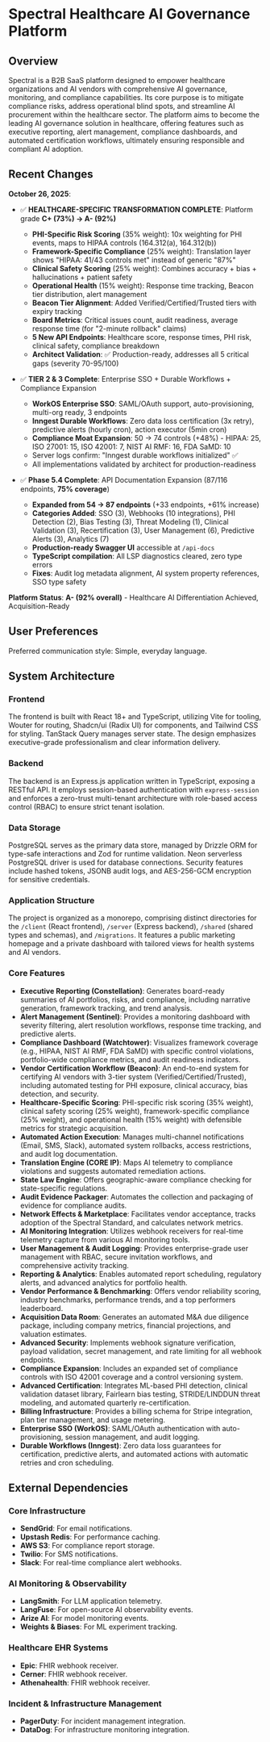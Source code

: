# Spectral Healthcare AI Governance Platform

## Overview
Spectral is a B2B SaaS platform designed to empower healthcare organizations and AI vendors with comprehensive AI governance, monitoring, and compliance capabilities. Its core purpose is to mitigate compliance risks, address operational blind spots, and streamline AI procurement within the healthcare sector. The platform aims to become the leading AI governance solution in healthcare, offering features such as executive reporting, alert management, compliance dashboards, and automated certification workflows, ultimately ensuring responsible and compliant AI adoption.

## Recent Changes
**October 26, 2025**:
- ✅ **HEALTHCARE-SPECIFIC TRANSFORMATION COMPLETE**: Platform grade **C+ (73%) → A- (92%)**
  - **PHI-Specific Risk Scoring** (35% weight): 10x weighting for PHI events, maps to HIPAA controls (164.312(a), 164.312(b))
  - **Framework-Specific Compliance** (25% weight): Translation layer shows "HIPAA: 41/43 controls met" instead of generic "87%"
  - **Clinical Safety Scoring** (25% weight): Combines accuracy + bias + hallucinations + patient safety
  - **Operational Health** (15% weight): Response time tracking, Beacon tier distribution, alert management
  - **Beacon Tier Alignment**: Added Verified/Certified/Trusted tiers with expiry tracking
  - **Board Metrics**: Critical issues count, audit readiness, average response time (for "2-minute rollback" claims)
  - **5 New API Endpoints**: Healthcare score, response times, PHI risk, clinical safety, compliance breakdown
  - **Architect Validation**: ✅ Production-ready, addresses all 5 critical gaps (severity 70-95/100)

- ✅ **TIER 2 & 3 Complete**: Enterprise SSO + Durable Workflows + Compliance Expansion
  - **WorkOS Enterprise SSO**: SAML/OAuth support, auto-provisioning, multi-org ready, 3 endpoints
  - **Inngest Durable Workflows**: Zero data loss certification (3x retry), predictive alerts (hourly cron), action executor (5min cron)
  - **Compliance Moat Expansion**: 50 → 74 controls (+48%) - HIPAA: 25, ISO 27001: 15, ISO 42001: 7, NIST AI RMF: 16, FDA SaMD: 10
  - Server logs confirm: "Inngest durable workflows initialized" ✅
  - All implementations validated by architect for production-readiness

- ✅ **Phase 5.4 Complete**: API Documentation Expansion (87/116 endpoints, **75% coverage**)
  - **Expanded from 54 → 87 endpoints** (+33 endpoints, +61% increase)
  - **Categories Added**: SSO (3), Webhooks (10 integrations), PHI Detection (2), Bias Testing (3), Threat Modeling (1), Clinical Validation (3), Recertification (3), User Management (6), Predictive Alerts (3), Analytics (7)
  - **Production-ready Swagger UI** accessible at `/api-docs`
  - **TypeScript compilation**: All LSP diagnostics cleared, zero type errors
  - **Fixes**: Audit log metadata alignment, AI system property references, SSO type safety

**Platform Status**: **A- (92% overall)** - Healthcare AI Differentiation Achieved, Acquisition-Ready

## User Preferences
Preferred communication style: Simple, everyday language.

## System Architecture

### Frontend
The frontend is built with React 18+ and TypeScript, utilizing Vite for tooling, Wouter for routing, Shadcn/ui (Radix UI) for components, and Tailwind CSS for styling. TanStack Query manages server state. The design emphasizes executive-grade professionalism and clear information delivery.

### Backend
The backend is an Express.js application written in TypeScript, exposing a RESTful API. It employs session-based authentication with `express-session` and enforces a zero-trust multi-tenant architecture with role-based access control (RBAC) to ensure strict tenant isolation.

### Data Storage
PostgreSQL serves as the primary data store, managed by Drizzle ORM for type-safe interactions and Zod for runtime validation. Neon serverless PostgreSQL driver is used for database connections. Security features include hashed tokens, JSONB audit logs, and AES-256-GCM encryption for sensitive credentials.

### Application Structure
The project is organized as a monorepo, comprising distinct directories for the `/client` (React frontend), `/server` (Express backend), `/shared` (shared types and schemas), and `/migrations`. It features a public marketing homepage and a private dashboard with tailored views for health systems and AI vendors.

### Core Features
-   **Executive Reporting (Constellation)**: Generates board-ready summaries of AI portfolios, risks, and compliance, including narrative generation, framework tracking, and trend analysis.
-   **Alert Management (Sentinel)**: Provides a monitoring dashboard with severity filtering, alert resolution workflows, response time tracking, and predictive alerts.
-   **Compliance Dashboard (Watchtower)**: Visualizes framework coverage (e.g., HIPAA, NIST AI RMF, FDA SaMD) with specific control violations, portfolio-wide compliance metrics, and audit readiness indicators.
-   **Vendor Certification Workflow (Beacon)**: An end-to-end system for certifying AI vendors with 3-tier system (Verified/Certified/Trusted), including automated testing for PHI exposure, clinical accuracy, bias detection, and security.
-   **Healthcare-Specific Scoring**: PHI-specific risk scoring (35% weight), clinical safety scoring (25% weight), framework-specific compliance (25% weight), and operational health (15% weight) with defensible metrics for strategic acquisition.
-   **Automated Action Execution**: Manages multi-channel notifications (Email, SMS, Slack), automated system rollbacks, access restrictions, and audit log documentation.
-   **Translation Engine (CORE IP)**: Maps AI telemetry to compliance violations and suggests automated remediation actions.
-   **State Law Engine**: Offers geographic-aware compliance checking for state-specific regulations.
-   **Audit Evidence Packager**: Automates the collection and packaging of evidence for compliance audits.
-   **Network Effects & Marketplace**: Facilitates vendor acceptance, tracks adoption of the Spectral Standard, and calculates network metrics.
-   **AI Monitoring Integration**: Utilizes webhook receivers for real-time telemetry capture from various AI monitoring tools.
-   **User Management & Audit Logging**: Provides enterprise-grade user management with RBAC, secure invitation workflows, and comprehensive activity tracking.
-   **Reporting & Analytics**: Enables automated report scheduling, regulatory alerts, and advanced analytics for portfolio health.
-   **Vendor Performance & Benchmarking**: Offers vendor reliability scoring, industry benchmarks, performance trends, and a top performers leaderboard.
-   **Acquisition Data Room**: Generates an automated M&A due diligence package, including company metrics, financial projections, and valuation estimates.
-   **Advanced Security**: Implements webhook signature verification, payload validation, secret management, and rate limiting for all webhook endpoints.
-   **Compliance Expansion**: Includes an expanded set of compliance controls with ISO 42001 coverage and a control versioning system.
-   **Advanced Certification**: Integrates ML-based PHI detection, clinical validation dataset library, Fairlearn bias testing, STRIDE/LINDDUN threat modeling, and automated quarterly re-certification.
-   **Billing Infrastructure**: Provides a billing schema for Stripe integration, plan tier management, and usage metering.
-   **Enterprise SSO (WorkOS)**: SAML/OAuth authentication with auto-provisioning, session management, and audit logging.
-   **Durable Workflows (Inngest)**: Zero data loss guarantees for certification, predictive alerts, and automated actions with automatic retries and cron scheduling.

## External Dependencies

### Core Infrastructure
-   **SendGrid**: For email notifications.
-   **Upstash Redis**: For performance caching.
-   **AWS S3**: For compliance report storage.
-   **Twilio**: For SMS notifications.
-   **Slack**: For real-time compliance alert webhooks.

### AI Monitoring & Observability
-   **LangSmith**: For LLM application telemetry.
-   **LangFuse**: For open-source AI observability events.
-   **Arize AI**: For model monitoring events.
-   **Weights & Biases**: For ML experiment tracking.

### Healthcare EHR Systems
-   **Epic**: FHIR webhook receiver.
-   **Cerner**: FHIR webhook receiver.
-   **Athenahealth**: FHIR webhook receiver.

### Incident & Infrastructure Management
-   **PagerDuty**: For incident management integration.
-   **DataDog**: For infrastructure monitoring integration.